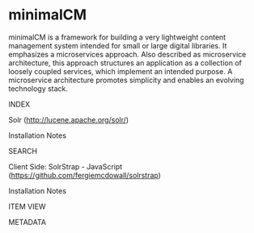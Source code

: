 # minimalCM

minimalCM is a framework for building a very lightweight content management system intended for small or large digital libraries.  It emphasizes a microservices approach.  Also described as microservice architecture, this approach structures an application as a collection of loosely coupled services, which implement an intended purpose. A microservice architecture promotes simplicity and enables an evolving technology stack.

INDEX

Solr (http://lucene.apache.org/solr/)

Installation Notes

SEARCH

Client Side: SolrStrap - JavaScript (https://github.com/fergiemcdowall/solrstrap)

Installation Notes

ITEM VIEW


METADATA
